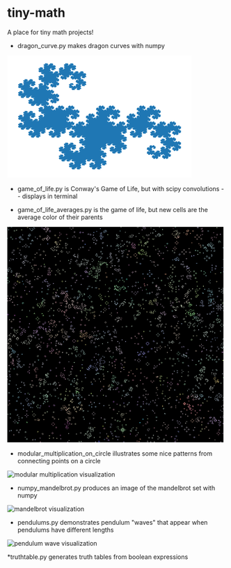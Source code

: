 # tiny-math
A place for tiny math projects!


* dragon_curve.py makes dragon curves with numpy

![dragon curve image](dragon_curve.png)

* game_of_life.py is Conway's Game of Life, but with scipy convolutions -- displays in terminal

* game_of_life_averages.py is the game of life, but new cells are the average color of their parents

![game_of_life visualization](game_of_life_averages.png)

* modular_multiplication_on_circle illustrates some nice patterns from connecting points on a circle

![modular multiplication visualization](modular.gif)

* numpy_mandelbrot.py produces an image of the mandelbrot set with numpy

![mandelbrot visualization](mandelbrot.gif)

* pendulums.py demonstrates pendulum "waves" that appear when pendulums have different lengths

![pendulum wave visualization](pendulum.gif)

*truthtable.py generates truth tables from boolean expressions

